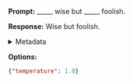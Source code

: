 **Prompt:**
_____ wise but _____ foolish.

**Response:**
Wise but foolish.

<details><summary>Metadata</summary>

- Duration: 566 ms
- Datetime: 2023-09-02T22:13:44.563485
- Model: gpt-3.5-turbo-0613

</details>

**Options:**
```json
{"temperature": 1.0}
```

